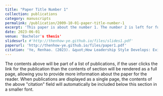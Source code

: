 ```yaml
---
title: "Paper Title Number 1"
collection: publications
category: manuscripts
permalink: /publication/2009-10-01-paper-title-number-1
excerpt: 'This paper is about the number 1. The number 2 is left for future work.'
date: 2023-06-01
venue: 'Bachelor's thesis'
slidesurl: #'http://thenhow-ye.github.io/files/slides1.pdf'
paperurl: 'http://thenhow-ye.github.io/files/paper1.pdf'
citation: 'Ye, Renhao. (2023). &quot;How Leadership Style Develops: Evidence from China's Prefecture-Level Government Work Report.&quot; <i>Peking University Bachelor's Thesis</i>.'
---
```


The contents above will be part of a list of publications, if the user clicks the link for the publication than the contents of section will be rendered as a full page, allowing you to provide more information about the paper for the reader. When publications are displayed as a single page, the contents of the above "citation" field will automatically be included below this section in a smaller font.
